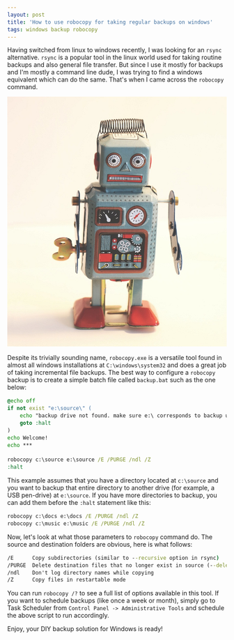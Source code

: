 ```yaml
---
layout: post
title: 'How to use robocopy for taking regular backups on windows'
tags: windows backup robocopy
---
```


Having switched from linux to windows recently, I was looking for an `rsync` alternative. `rsync` is a popular tool in the linux world used for taking routine backups and also general file transfer. But since I use it mostly for backups and I'm mostly a command line dude, I was trying to find a windows equivalent which can do the same. That's when I came across the `robocopy` command.

![robot](/uploads/robot.jpg)

Despite its trivially sounding name, `robocopy.exe` is a versatile tool found in almost all windows installations at `C:\windows\system32` and does a great job of taking incremental file backups. The best way to configure a `robocopy` backup is to create a simple batch file called `backup.bat` such as the one below:

```bat
@echo off
if not exist "e:\source\" (
	echo "backup drive not found. make sure e:\ corresponds to backup usb drive"
	goto :halt
)
echo Welcome!
echo ***

robocopy c:\source e:\source /E /PURGE /ndl /Z
:halt
```

This example assumes that you have a directory located at `c:\source` and you want to backup that entire directory to another drive (for example, a USB pen-drive) at `e:\source`. If you have more directories to backup, you can add them before the `:halt` statement like this:

```bat
robocopy c:\docs e:\docs /E /PURGE /ndl /Z
robocopy c:\music e:\music /E /PURGE /ndl /Z
```

Now, let's look at what those parameters to `robocopy` command do. The source and destination folders are obvious, here is what follows:

```bat
/E		Copy subdirectories (similar to --recursive option in rsync)
/PURGE	Delete destination files that no longer exist in source (--delete rsync option)
/ndl	Don't log directory names while copying
/Z		Copy files in restartable mode
```

You can run `robocopy /?` to see a full list of options available in this tool. If you want to schedule backups (like once a week or month), simply go to Task Scheduler from `Control Panel -> Administrative Tools` and schedule the above script to run accordingly.

Enjoy, your DIY backup solution for Windows is ready!